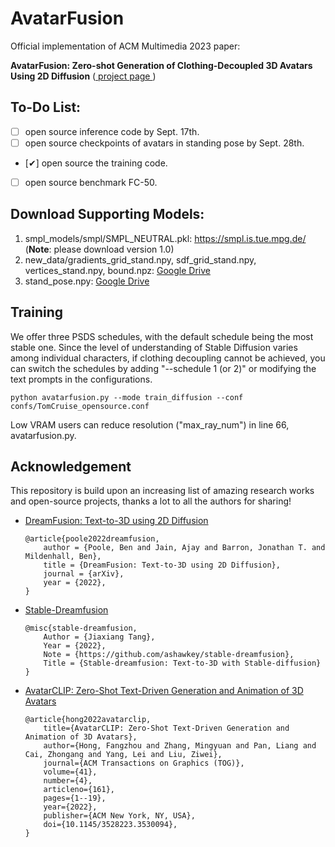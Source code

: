 # AvatarFusion
Official implementation of ACM Multimedia 2023 paper: 

**AvatarFusion: 
Zero-shot Generation of Clothing-Decoupled 3D Avatars Using 2D Diffusion**
(<a href="https://hansenhuang0823.github.io/AvatarFusion/"> project page </a>)

## To-Do List:
- [ ] open source inference code by Sept. 17th.
- [ ] open source checkpoints of avatars in standing pose by Sept. 28th.
- [✔] open source the training code.
- [ ] open source benchmark FC-50.

## Download Supporting Models:
1. smpl_models/smpl/SMPL_NEUTRAL.pkl: <a href="https://smpl.is.tue.mpg.de/"> https://smpl.is.tue.mpg.de/ </a> (**Note**: please download version 1.0)
2. new_data/gradients_grid_stand.npy, sdf_grid_stand.npy, vertices_stand.npy, bound.npz: <a href="https://drive.google.com/drive/folders/1V1GNMPvbkX6NLC9rcuYjARPtcLjE6-k9?usp=sharing">Google Drive </a>
3. stand_pose.npy: <a href="https://drive.google.com/drive/folders/1V1GNMPvbkX6NLC9rcuYjARPtcLjE6-k9?usp=sharing">Google Drive </a>

## Training

We offer three PSDS schedules, with the default schedule being the most stable one. Since the level of understanding of Stable Diffusion varies among individual characters, if clothing decoupling cannot be achieved, you can switch the schedules by adding "--schedule 1 (or 2)" or modifying the text prompts in the configurations.

    python avatarfusion.py --mode train_diffusion --conf confs/TomCruise_opensource.conf
Low VRAM users can reduce resolution ("max_ray_num") in line 66, avatarfusion.py.

## Acknowledgement
This repository is build upon an increasing list of amazing research works and open-source projects, thanks a lot to all the authors for sharing!

* [DreamFusion: Text-to-3D using 2D Diffusion](https://dreamfusion3d.github.io/)
    ```
    @article{poole2022dreamfusion,
        author = {Poole, Ben and Jain, Ajay and Barron, Jonathan T. and Mildenhall, Ben},
        title = {DreamFusion: Text-to-3D using 2D Diffusion},
        journal = {arXiv},
        year = {2022},
    }
    ```
* [Stable-Dreamfusion](https://github.com/ashawkey/stable-dreamfusion/)
    ```
    @misc{stable-dreamfusion,
        Author = {Jiaxiang Tang},
        Year = {2022},
        Note = {https://github.com/ashawkey/stable-dreamfusion},
        Title = {Stable-dreamfusion: Text-to-3D with Stable-diffusion}
    }
    ```
* [AvatarCLIP: Zero-Shot Text-Driven Generation and Animation of 3D Avatars](https://github.com/hongfz16/AvatarCLIP)
    ```
    @article{hong2022avatarclip,
        title={AvatarCLIP: Zero-Shot Text-Driven Generation and Animation of 3D Avatars},
        author={Hong, Fangzhou and Zhang, Mingyuan and Pan, Liang and Cai, Zhongang and Yang, Lei and Liu, Ziwei},
        journal={ACM Transactions on Graphics (TOG)},
        volume={41},
        number={4},
        articleno={161},
        pages={1--19},
        year={2022},
        publisher={ACM New York, NY, USA},
        doi={10.1145/3528223.3530094},
    }
    ```